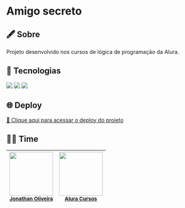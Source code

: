 # Amigo secreto

## 🖋️ Sobre
Projeto desenvolvido nos cursos de lógica de programação da Alura.

## 🚀 Tecnologias
<div>
  <img src="https://img.shields.io/badge/HTML-239120?style=for-the-badge&logo=html5&logoColor=white">
  <img src="https://img.shields.io/badge/CSS-239120?style=for-the-badge&logo=css3&logoColor=white">
  <img src="https://img.shields.io/badge/JavaScript-F7DF1E?style=for-the-badge&logo=javascript&logoColor=black">
</div>

## 🌐 Deploy
[🔗 Clique aqui para acessar o deploy do projeto](https://amigo-secreto-app.netlify.app/)

## 🧑‍💻 Time

| <img loading="lazy" src="https://avatars.githubusercontent.com/u/184311525?s=400&u=232d56c0b8a58523fdf6e6afe88724ee38b1d12e&v=4" width=115><br><sub>[Jonathan Oliveira](https://github.com/jonathan0lv)</sub> | <img loading="lazy" src="https://avatars.githubusercontent.com/u/4975968?s=200&v=4" width=115><br><sub>[Alura Cursos](https://github.com/alura-cursos)</sub> |
| :---: | :---: |
